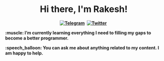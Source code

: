 <p>
  <h1 align="center"><b>Hi there, I'm Rakesh!</h1>
</p>
<p align="center">
<a href="https://telegram.me/RakeshKrGorai"><img src="https://img.shields.io/badge/-TELEGRAM-blue?style=for-the-badge&logo=telegram" alt="Telegram" /></a>&nbsp;
<a href="https://twitter.com/rakesh_k_gorai"><img src="https://img.shields.io/badge/Twitter-1DA1F2?style=for-the-badge&logo=twitter&logoColor=white" alt="Twitter" /></a>&nbsp;
<p>:muscle: I’m currently learning everything I need to filling my gaps to become a better programmer.</p>
<p>:speech_balloon: You can ask me about anything related to my content. I am happy to help.</p>
